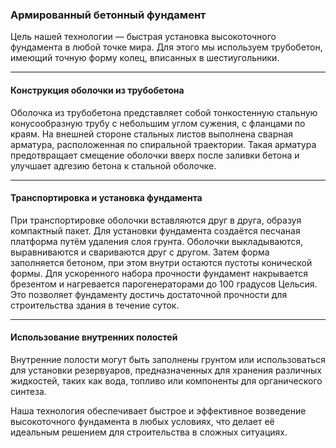 ### Армированный бетонный фундамент

Цель нашей технологии — быстрая установка высокоточного фундамента в любой точке мира. Для этого мы используем трубобетон, имеющий точную форму колец, вписанных в шестиугольники.

---

#### Конструкция оболочки из трубобетона

Оболочка из трубобетона представляет собой тонкостенную стальную конусообразную трубу с небольшим углом сужения, с фланцами по краям. На внешней стороне стальных листов выполнена сварная арматура, расположенная по спиральной траектории. Такая арматура предотвращает смещение оболочки вверх после заливки бетона и улучшает адгезию бетона к стальной оболочке.

---

#### Транспортировка и установка фундамента

При транспортировке оболочки вставляются друг в друга, образуя компактный пакет. Для установки фундамента создаётся песчаная платформа путём удаления слоя грунта. Оболочки выкладываются, выравниваются и свариваются друг с другом. Затем форма заполняется бетоном, при этом внутри остаются пустоты конической формы. Для ускоренного набора прочности фундамент накрывается брезентом и нагревается парогенераторами до 100 градусов Цельсия. Это позволяет фундаменту достичь достаточной прочности для строительства здания в течение суток.

---

#### Использование внутренних полостей

Внутренние полости могут быть заполнены грунтом или использоваться для установки резервуаров, предназначенных для хранения различных жидкостей, таких как вода, топливо или компоненты для органического синтеза.

Наша технология обеспечивает быстрое и эффективное возведение высокоточного фундамента в любых условиях, что делает её идеальным решением для строительства в сложных ситуациях.